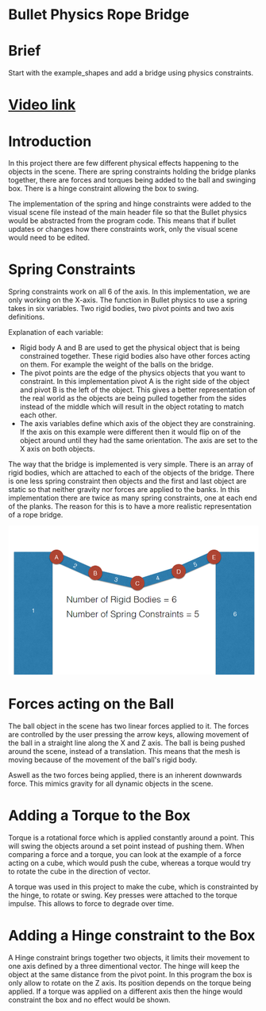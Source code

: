 # Bullet Physics Rope Bridge

# Brief 
Start with the example_shapes and add a bridge using physics constraints. 

# [Video link](http://youtube.com/ "Video Link")

# Introduction 

In this project there are few different physical effects happening to the objects in the scene. There are spring constraints holding the bridge planks together, there are forces and torques being added to the ball and swinging box. There is a hinge constraint allowing the box to swing. 


The implementation of the spring and hinge constraints were added to the visual scene file instead of the main header file so that the Bullet physics would be abstracted from the program code. This means that if bullet updates or changes how there constraints work, only the visual scene would need to be edited. 


# Spring Constraints

Spring constraints work on all 6 of the axis. In this implementation, we are only working on the X-axis. The function in Bullet physics to use a spring takes in six variables. Two rigid bodies, two pivot points and two axis definitions. 

Explanation of each variable:
- Rigid body A and B are used to get the physical object that is being constrained together. These rigid bodies also have other forces acting on them. For example the weight of the balls on the bridge. 
- The pivot points are the edge of the physics objects that you want to constraint. In this implementation pivot A is the right side of the object and pivot B is the left of the object. This gives a better representation of the real world as the objects are being pulled together from the sides instead of the middle which will result in the object rotating to match each other. 
- The axis variables define which axis of the object they are constraining. If the axis on this example were different then it would flip on of the object around until they had the same orientation. The axis are set to the X axis on both objects.  

The way that the bridge is implemented is very simple. There is an array of rigid bodies, which are attached to each of the objects of the bridge. There is one less spring constraint then objects and the first and last object are static so that neither gravity nor forces are applied to the banks. In this implementation there are twice as many spring constraints, one at each end of the planks. The reason for this is to have a more realistic representation of a rope bridge. 

![Alt text](physicsBrdigeLayout.PNG "Rope Bridge Concept Design") 







# Forces acting on the Ball

The ball object in the scene has two linear forces applied to it. The forces are controlled by the user pressing the arrow keys, allowing movement of the ball in a straight line along the X and Z axis. The ball is being pushed around the scene, instead of a translation. This means that the mesh is moving because of the movement of the ball's rigid body. 

Aswell as the two forces being applied, there is an inherent downwards force. This mimics gravity for all dynamic objects in the scene. 

# Adding a Torque to the Box

Torque is a rotational force which is applied constantly around a point. This will swing the objects around a set point instead of pushing them. When comparing a force and a torque, you can look at the example of a force acting on a cube, which would push the cube, whereas a torque would try to rotate the cube in the direction of vector.

A torque was used in this project to make the cube, which is constrainted by the hinge, to rotate or swing. Key presses were attached to the torque impulse. This allows to force to degrade over time.  


# Adding a Hinge constraint to the Box 

A Hinge constraint brings together two objects, it limits their movement to one axis defined by a three dimentional vector. The hinge will keep the object at the same distance from the pivot point. In this program the box is only allow to rotate on the Z axis. Its position depends on the torque being applied. If a torque was applied on a different axis then the hinge would constraint the box and no effect would be shown.    


